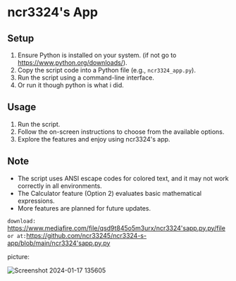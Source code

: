# ncr3324's App

## Setup
1. Ensure Python is installed on your system. (if not go to https://www.python.org/downloads/).
2. Copy the script code into a Python file (e.g., `ncr3324_app.py`).
3. Run the script using a command-line interface.
4. Or run it though python is what i did.

## Usage
1. Run the script.
2. Follow the on-screen instructions to choose from the available options.
3. Explore the features and enjoy using ncr3324's app.
   
## Note
- The script uses ANSI escape codes for colored text, and it may not work correctly in all environments.
- The Calculator feature (Option 2) evaluates basic mathematical expressions.
- More features are planned for future updates.

```download: ``` https://www.mediafire.com/file/qsd9t845o5m3urx/ncr3324'sapp.py.py/file
```or at:```https://github.com/ncr33245/ncr3324-s-app/blob/main/ncr3324'sapp.py.py


picture:

![Screenshot 2024-01-17 135605](https://github.com/ncr33245/ncr3324-s-app/assets/156570405/cd31f239-c1b3-43f6-bab0-9ca820bbbb9a)

